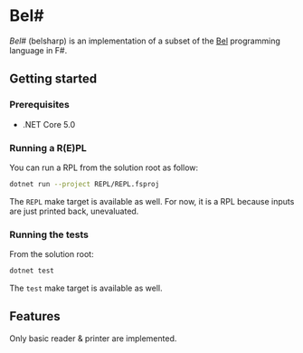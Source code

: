 # Bel#

*Bel#* (belsharp) is an implementation of a subset of the
[Bel](http://paulgraham.com/bel.html) programming language in F#.

## Getting started

### Prerequisites
- .NET Core 5.0

### Running a R(E)PL
You can run a RPL from the solution root as follow:
```sh
dotnet run --project REPL/REPL.fsproj
```
The `REPL` make target is available as well.
For now, it is a RPL because inputs are just printed back, unevaluated.

### Running the tests
From the solution root:
```sh
dotnet test
```
The `test` make target is available as well.

## Features
Only basic reader & printer are implemented.